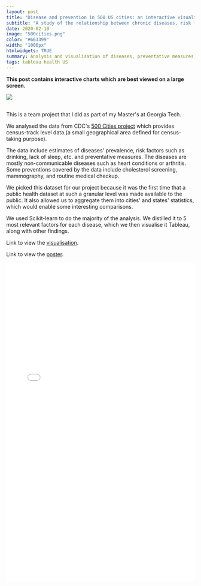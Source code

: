 ```yaml
---
layout: post
title: "Disease and prevention in 500 US cities: an interactive visualisation"
subtitle: "A study of the relationship between chronic diseases, risk factors, and preventions in 500 US cities"
date: 2020-02-10
image: "500cities.png"
color: "#663399"
width: "1000px"
htmlwidgets: TRUE
summary: Analysis and visualisation of diseases, preventative measures, and their correlation.
tags: tableau health US
---
```

**This post contains interactive charts which are best viewed on a large screen.**

<div class='tableauPlaceholder' id='viz1590373971060' style='position: relative; display: block; margin-bottom: 30px;'><noscript><a href='#'><img alt=' ' src='https:&#47;&#47;public.tableau.com&#47;static&#47;images&#47;Vi&#47;VizExamples2019_1_2_15543742823730&#47;Story&#47;1_rss.png' style='border: none' /></a></noscript><object class='tableauViz'  style='display:none;'><param name='host_url' value='https%3A%2F%2Fpublic.tableau.com%2F' /> <param name='embed_code_version' value='3' /> <param name='site_root' value='' /><param name='name' value='VizExamples2019_1_2_15543742823730&#47;Story' /><param name='tabs' value='no' /><param name='toolbar' value='yes' /><param name='static_image' value='https:&#47;&#47;public.tableau.com&#47;static&#47;images&#47;Vi&#47;VizExamples2019_1_2_15543742823730&#47;Story&#47;1.png' /> <param name='animate_transition' value='yes' /><param name='display_static_image' value='yes' /><param name='display_spinner' value='yes' /><param name='display_overlay' value='yes' /><param name='display_count' value='yes' /></object>

</div>                

This is a team project that I did as part of my Master's at Georgia Tech.

We analysed the data from CDC's [500 Cities project](https://www.cdc.gov/500cities/index.htm) which provides census-track level data.(a small geographical area defined for census-taking purpose). 

The data include estimates of diseases' prevalence, risk factors such as drinking, lack of sleep, etc. and preventative measures. The diseases are mostly non-communicable diseases such as heart conditions or arthritis. Some preventions covered by the data include cholesterol screening, mammography, and routine medical checkup.

We picked this dataset for our project because it was the first time that a public health dataset at such a granular level was made available to the public. It also allowed us to aggregate them into cities' and states' statistics, which would enable some interesting comparisons.

We used Scikit-learn to do the majority of the analysis. We distilled it to 5 most relevant factors for each disease, which we then visualise it Tableau, along with other findings.

Link to view the [visualisation](https://public.tableau.com/profile/tri1422#!/vizhome/VizExamples2019_1_2_15543742823730/Story). 

Link to view the [poster](/assets/files/500cities.pdf).


<script type='text/javascript'>                    var divElement = document.getElementById('viz1590373971060');                    var vizElement = divElement.getElementsByTagName('object')[0];                    vizElement.style.width='1016px';vizElement.style.height='991px';                    var scriptElement = document.createElement('script');                    scriptElement.src = 'https://public.tableau.com/javascripts/api/viz_v1.js';                    vizElement.parentNode.insertBefore(scriptElement, vizElement);                </script>


<embed style="width:100%; height:850px" src="/assets/files/500cities.pdf" type="application/pdf" />

